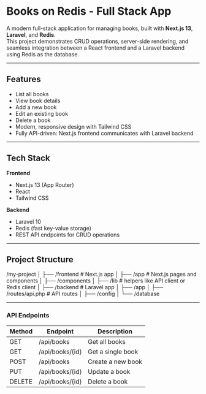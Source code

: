 # Books on Redis - Full Stack App

A modern full-stack application for managing books, built with **Next.js 13**, **Laravel**, and **Redis**.  
This project demonstrates CRUD operations, server-side rendering, and seamless integration between a React frontend and a Laravel backend using Redis as the database.

---

## Features

- List all books
- View book details
- Add a new book
- Edit an existing book
- Delete a book
- Modern, responsive design with Tailwind CSS
- Fully API-driven: Next.js frontend communicates with Laravel backend

---

## Tech Stack

**Frontend**  
- Next.js 13 (App Router)  
- React  
- Tailwind CSS  

**Backend**  
- Laravel 10  
- Redis (fast key-value storage)  
- REST API endpoints for CRUD operations  

---

## Project Structure

/my-project
│
├── /frontend # Next.js app
│ ├── /app # Next.js pages and components
│ ├── /components
│ ├── /lib # helpers like API client or Redis client
│
├── /backend # Laravel app
│ ├── /app
│ ├── /routes/api.php # API routes
│ ├── /config
│ └── /database

---

### API Endpoints

| Method | Endpoint         | Description            |
|--------|-----------------|------------------------|
| GET    | /api/books       | Get all books          |
| GET    | /api/books/{id}  | Get a single book      |
| POST   | /api/books       | Create a new book      |
| PUT    | /api/books/{id}  | Update a book          |
| DELETE | /api/books/{id}  | Delete a book          |

